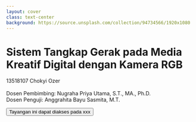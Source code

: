 ```yaml
---
layout: cover
class: text-center
background: https://source.unsplash.com/collection/94734566/1920x1080
---
```


# Sistem Tangkap Gerak pada Media Kreatif Digital dengan Kamera RGB

13518107 Chokyi Ozer
<br/><br/>
Dosen Pembimbing: Nugraha Priya Utama, S.T., MA., Ph.D.
<br/>
Dosen Penguji: Anggrahita Bayu Sasmita, M.T.

<div class="abs-bl m-6 flex gap-2">
  <button @click="$slidev.nav.openInEditor()" title="Open in Editor" class="text-sm icon-btn opacity-50 !border-none !hover:text-white">
    <carbon-information /> Tayangan ini dapat diakses pada xxx
  </button>
</div>

<!--
The last comment block of each slide will be treated as slide notes. It will be visible and editable in Presenter Mode along with the slide. [Read more in the docs](https://sli.dev/guide/syntax.html#notes)
-->